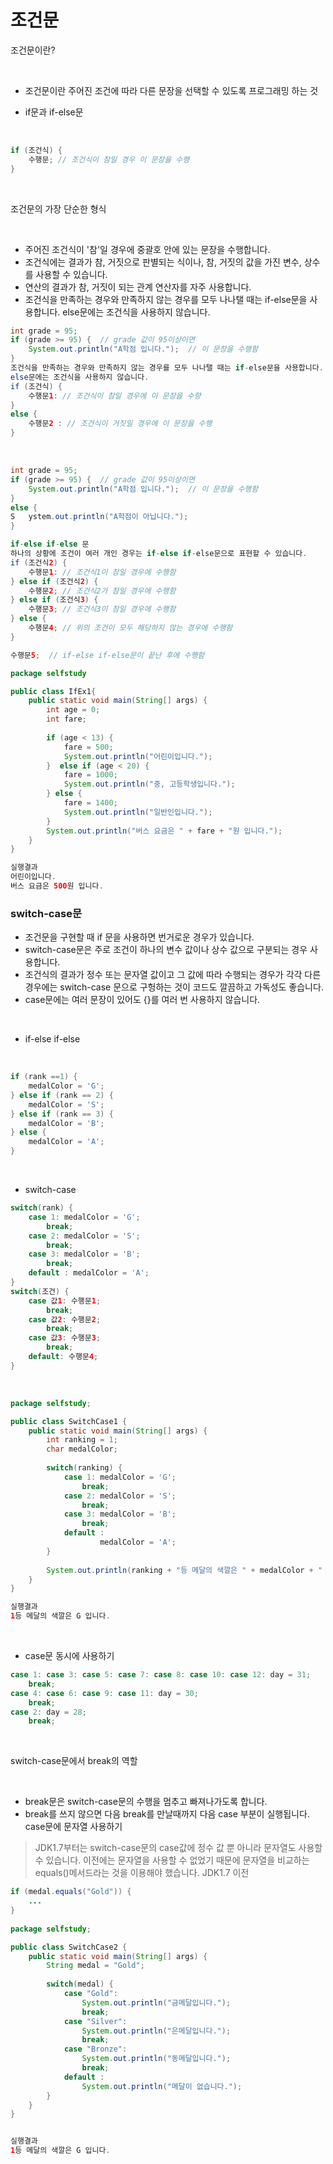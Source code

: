 # 조건문

조건문이란?

<br>

* 조건문이란 주어진 조건에 따라 다른 문장을 선택할 수 있도록 프로그래밍 하는 것

* if문과 if-else문

<br>

~~~java
if (조건식) {
	수행문; // 조건식이 참일 경우 이 문장을 수행 
}
~~~

<br>

조건문의 가장 단순한 형식

<br>

* 주어진 조건식이 '참'일 경우에 중괄호 안에 있는 문장을 수행합니다.
* 조건식에는 결과가 참, 거짓으로 판별되는 식이나, 참, 거짓의 값을 가진 변수, 상수를 사용할 수 있습니다.
* 연산의 결과가 참, 거짓이 되는 관계 연산자를 자주 사용합니다.
* 조건식을 만족하는 경우와 만족하지 않는 경우를 모두 나나탤 때는 if-else문을 사용합니다.
else문에는 조건식을 사용하지 않습니다.

~~~java
int grade = 95;
if (grade >= 95) {  // grade 값이 95이상이면 
	System.out.println("A학점 입니다.");  // 이 문장을 수행함
}
조건식을 만족하는 경우와 만족하지 않는 경우를 모두 나나탤 때는 if-else문을 사용합니다.
else문에는 조건식을 사용하지 않습니다.
if (조건식) {
	수행문1: // 조건식이 참일 경우에 이 문장을 수향
} 
else {
	수행문2 : // 조건식이 거짓일 경우에 이 문장을 수행
}
~~~

 
<br>

~~~java
int grade = 95;
if (grade >= 95) {  // grade 값이 95이상이면 
	System.out.println("A학점 입니다.");  // 이 문장을 수행함
}
else {
S	ystem.out.println("A학점이 아닙니다.");
}
~~~

~~~java
if-else if-else 문
하나의 상황에 조건이 여러 개인 경우는 if-else if-else문으로 표현할 수 있습니다.
if (조건식2) {
	수행문1: // 조건식1이 참일 경우에 수행함
} else if (조건식2) {
	수행문2; // 조건식2가 참일 경우에 수행함
} else if (조건식3) {
	수행문3; // 조건식3이 참일 경우에 수행함
} else {
	수행문4; // 위의 조건이 모두 해당하지 않는 경우에 수행함
}

수행문5;  // if-else if-else문이 끝난 후에 수행함
~~~

~~~java
package selfstudy

public class IfEx1{
	public static void main(String[] args) {
		int age = 0;
		int fare;
		
		if (age < 13) {
			fare = 500;
			System.out.println("어린이입니다.");
		}  else if (age < 20) {
			fare = 1000;
			System.out.println("중, 고등학생입니다.");
		} else {
			fare = 1400;
			System.out.println("일반인입니다.");
		}
		System.out.println("버스 요금은 " + fare + "원 입니다.");
	}
}

실행결과
어린이입니다.
버스 요금은 500원 입니다.
~~~

### switch-case문

* 조건문을 구현할 때 if 문을 사용하면 번거로운 경우가 있습니다.
* switch-case문은 주로 조건이 하나의 변수 값이나 상수 값으로 구분되는 경우 사용합니다.
* 조건식의 결과가 정수 또는 문자열 값이고 그 값에 따라 수행되는 경우가 각각 다른 경우에는 switch-case 문으로 구헝하는 것이 코드도 깔끔하고 가독성도 좋습니다.
* case문에는 여러 문장이 있어도 {}를 여러 번 사용하지 않습니다.

<br>

* if-else if-else

<br>

~~~java
if (rank ==1) {
	medalColor = 'G';
} else if (rank == 2) {
	medalColor = 'S';
} else if (rank == 3) {
	medalColor = 'B';
} else {
	medalColor = 'A';
}
~~~
 
<br>

* switch-case

~~~java
switch(rank) {
	case 1: medalColor = 'G';
		break;
	case 2: medalColor = 'S';
		break;
	case 3: medalColor = 'B';
		break;
	default : medalColor = 'A';
}
switch(조건) {
	case 값1: 수행문1;
		break;
	case 값2: 수행문2;
		break; 
	case 값3: 수행문3;
		break;
	default: 수행문4;
}
~~~

<br>

~~~java
package selfstudy;

public class SwitchCase1 {
	public static void main(String[] args) {
		int ranking = 1;
		char medalColor;
		
		switch(ranking) {
			case 1: medalColor = 'G';
				break;
			case 2: medalColor = 'S';
				break;
			case 3: medalColor = 'B';
				break;
			default : 
					medalColor = 'A';
		}
		
		System.out.println(ranking + "등 메달의 색깔은 " + medalColor + " 입니다.");
	}
}

실행결과
1등 메달의 색깔은 G 입니다.
~~~

<br>


* case문 동시에 사용하기

~~~java
case 1: case 3: case 5: case 7: case 8: case 10: case 12: day = 31;
	break;
case 4: case 6: case 9: case 11: day = 30;
	break;
case 2: day = 28;
	break;

~~~

<br>

switch-case문에서 break의 역할

<br>

* break문은 switch-case문의 수행을 멈추고 빠져나가도록 합니다.
* break를 쓰지 않으면 다음 break를 만날때까지 다음 case 부분이 실행됩니다.
case문에 문자열 사용하기

>JDK1.7부터는 switch-case문의 case값에 정수 값 뿐 아니라 문자열도 사용할 수 있습니다.
이전에는 문자열을 사용할 수 없었기 때문에 문자열을 비교하는 equals()메서드라는 것을 이용해야 했습니다.
JDK1.7 이전


~~~java
if (medal.equals("Gold")) {
	...
}
 
package selfstudy;

public class SwitchCase2 {
	public static void main(String[] args) {
		String medal = "Gold";
		
		switch(medal) {
			case "Gold":
				System.out.println("금메달입니다.");
				break;
			case "Silver":
				System.out.println("은메달입니다.");
				break;
			case "Bronze":
				System.out.println("동메달입니다.");
				break;
			default : 
				System.out.println("메달이 없습니다.");
		}
	}
}


실행결과
1등 메달의 색깔은 G 입니다.
~~~